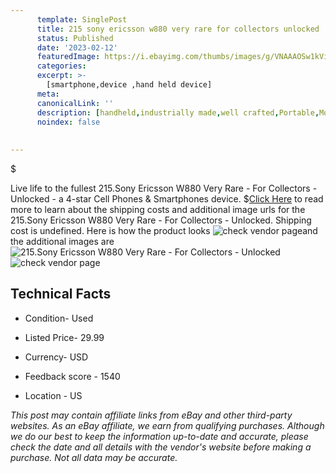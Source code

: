 ```yaml
---
      template: SinglePost
      title: 215 sony ericsson w880 very rare for collectors unlocked
      status: Published
      date: '2023-02-12'
      featuredImage: https://i.ebayimg.com/thumbs/images/g/VNAAAOSw1kVi-PNJ/s-l225.jpg
      categories: 
      excerpt: >-
        [smartphone,device ,hand held device]
      meta:
      canonicalLink: ''
      description: [handheld,industrially made,well crafted,Portable,Mobile,Compact,Convenient,Lightweight,Maneuverable,Man-portable,Miniature,Carriable,Hand-held,Light,Holdable,Transportable,Mobile device,Pocket-sized,On-the-go,Wireless,Cordless,Compact size,Convenient size, smartphone,device ,hand held device]
      noindex: false
      
        
---
```

$

Live life to the fullest 215.Sony Ericsson W880 Very Rare - For Collectors - Unlocked - a 4-star Cell Phones & Smartphones device.
$[Click Here](https://www.ebay.com/itm/165627188636?hash=item269026559c%3Ag%3AVNAAAOSw1kVi-PNJ&mkevt=1&mkcid=1&mkrid=711-53200-19255-0&campid=%253CePNCampaignId%253E&customid=%253CreferenceId%253E&toolid=10049) to read more to learn about the shipping costs and additional image urls for the 215.Sony Ericsson W880 Very Rare - For Collectors - Unlocked. Shipping cost is undefined. Here is how the product looks ![check vendor page](https://i.ebayimg.com/thumbs/images/g/VNAAAOSw1kVi-PNJ/s-l225.jpg)and the additional images are![215.Sony Ericsson W880 Very Rare - For Collectors - Unlocked](https://i.ebayimg.com/images/g/VNAAAOSw1kVi-PNJ/s-l1600.jpg)![check vendor page](https://origin-galleryplus.ebayimg.com/ws/web/165627188636_2_0_1/225x225.jpg,https://origin-galleryplus.ebayimg.com/ws/web/165627188636_3_0_1/225x225.jpg,https://origin-galleryplus.ebayimg.com/ws/web/165627188636_4_0_1/225x225.jpg,https://origin-galleryplus.ebayimg.com/ws/web/165627188636_5_0_1/225x225.jpg,https://origin-galleryplus.ebayimg.com/ws/web/165627188636_6_0_1/225x225.jpg,https://origin-galleryplus.ebayimg.com/ws/web/165627188636_7_0_1/225x225.jpg)



 ## Technical Facts 



     
      

 - Condition- Used 


      

 - Listed Price- 29.99 


      

 - Currency- USD 


      

 - Feedback score - 1540 


      

 - Location - US 


      
      

 *_This post may contain affiliate links from eBay and other third-party websites. As an eBay affiliate, we earn from qualifying purchases. Although we do our best to keep the information up-to-date and accurate, please check the date and all details with the vendor's website before making a purchase. Not all data may be accurate._*






